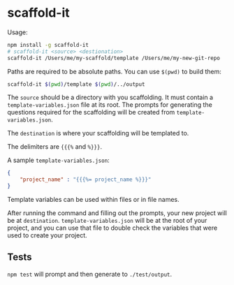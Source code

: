 # scaffold-it

Usage:

```bash
npm install -g scaffold-it
# scaffold-it <source> <destionation>
scaffold-it /Users/me/my-scaffold/template /Users/me/my-new-git-repo
```

Paths are required to be absolute paths. You can use `$(pwd)` to build them:

```bash
scaffold-it $(pwd)/template $(pwd)/../output
```

The `source` should be a directory with you scaffolding. It must contain a `template-variables.json` file at its root.
The prompts for generating the questions required for the scaffolding will be created from `template-variables.json`.

The `destination` is where your scaffolding will be templated to.

The delimiters are `{{{%` and `%}}}`.

A sample `template-variables.json`:

```json
{
    "project_name" : "{{{%= project_name %}}}"
}
```

Template variables can be used within files or in file names.

After running the command and filling out the prompts, your new project will be at `destination`. `template-variables.json`
will be at the root of your project, and you can use that file to double check the variables that were used to create
your project.

## Tests

`npm test` will prompt and then generate to `./test/output`.
